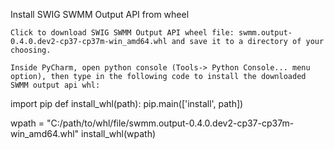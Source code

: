 Install SWIG SWMM Output API from wheel

    Click to download SWIG SWMM Output API wheel file: swmm.output-0.4.0.dev2-cp37-cp37m-win_amd64.whl and save it to a directory of your choosing.

    Inside PyCharm, open python console (Tools-> Python Console... menu option), then type in the following code to install the downloaded SWMM output api whl:

import pip
def install_whl(path):
    pip.main(['install', path])

wpath = "C:/path/to/whl/file/swmm.output-0.4.0.dev2-cp37-cp37m-win_amd64.whl"
install_whl(wpath)


